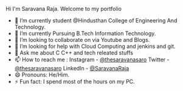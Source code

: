 Hi I'm Saravana Raja. Welcome to my portfolio

- 🔭 I’m currently student @Hindusthan College of Engineering And Technology.
- 🌱 I’m currently Pursuing B.Tech Information Technology.
- 👯 I’m looking to collaborate on via Youtube and Blogs.
- 🤔 I’m looking for help with Cloud Computing and jenkins and git.
- 💬 Ask me about C C++ and tech releated stuffs
- 📫 How to reach me :  Instagram - [@thesaravanasaro](https://www.instagram.com/thesaravanasaro/)  Twitter - [@thesaravanasaro](https://mobile.twitter.com/thesaravanasaro)     LinkedIn - [@SaravanaRaja](https://www.linkedin.com/mwlite/in/saravana-raja-664ba5200)
- 😄 Pronouns: He/Him.
- ⚡ Fun fact: I spend most of the hours on my PC.

